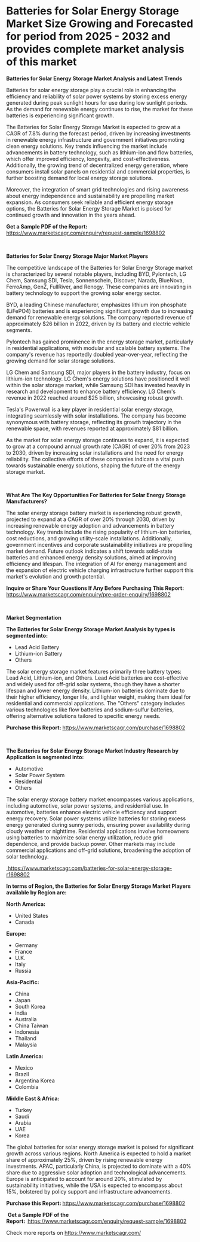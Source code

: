<p><h1>Batteries for Solar Energy Storage Market Size Growing and Forecasted for period from 2025 - 2032 and provides complete market analysis of this market</h1></p><p><strong>Batteries for Solar Energy Storage Market Analysis and Latest Trends</strong></p>
<p><p>Batteries for solar energy storage play a crucial role in enhancing the efficiency and reliability of solar power systems by storing excess energy generated during peak sunlight hours for use during low sunlight periods. As the demand for renewable energy continues to rise, the market for these batteries is experiencing significant growth.</p><p>The Batteries for Solar Energy Storage Market is expected to grow at a CAGR of 7.8% during the forecast period, driven by increasing investments in renewable energy infrastructure and government initiatives promoting clean energy solutions. Key trends influencing the market include advancements in battery technology, such as lithium-ion and flow batteries, which offer improved efficiency, longevity, and cost-effectiveness. Additionally, the growing trend of decentralized energy generation, where consumers install solar panels on residential and commercial properties, is further boosting demand for local energy storage solutions.</p><p>Moreover, the integration of smart grid technologies and rising awareness about energy independence and sustainability are propelling market expansion. As consumers seek reliable and efficient energy storage options, the Batteries for Solar Energy Storage Market is poised for continued growth and innovation in the years ahead.</p></p>
<p><strong>Get a Sample PDF of the Report:&nbsp;</strong> <a href="https://www.marketscagr.com/enquiry/request-sample/1698802?utm_campaign=2111&utm_medium=2&utm_source=Github&utm_content=ia&utm_term=13022025&utm_id=batteries-for-solar-energy-storage">https://www.marketscagr.com/enquiry/request-sample/1698802</a></p>
<p>&nbsp;</p>
<p><strong>Batteries for Solar Energy Storage Major Market Players</strong></p>
<p><p>The competitive landscape of the Batteries for Solar Energy Storage market is characterized by several notable players, including BYD, Pylontech, LG Chem, Samsung SDI, Tesla, Sonnenschein, Discover, Narada, BlueNova, FerroAmp, GenZ, FullRiver, and Renogy. These companies are innovating in battery technology to support the growing solar energy sector.</p><p>BYD, a leading Chinese manufacturer, emphasizes lithium iron phosphate (LiFePO4) batteries and is experiencing significant growth due to increasing demand for renewable energy solutions. The company reported revenue of approximately $26 billion in 2022, driven by its battery and electric vehicle segments.</p><p>Pylontech has gained prominence in the energy storage market, particularly in residential applications, with modular and scalable battery systems. The company's revenue has reportedly doubled year-over-year, reflecting the growing demand for solar storage solutions.</p><p>LG Chem and Samsung SDI, major players in the battery industry, focus on lithium-ion technology. LG Chem's energy solutions have positioned it well within the solar storage market, while Samsung SDI has invested heavily in research and development to enhance battery efficiency. LG Chem's revenue in 2022 reached around $25 billion, showcasing robust growth.</p><p>Tesla's Powerwall is a key player in residential solar energy storage, integrating seamlessly with solar installations. The company has become synonymous with battery storage, reflecting its growth trajectory in the renewable space, with revenues reported at approximately $81 billion.</p><p>As the market for solar energy storage continues to expand, it is expected to grow at a compound annual growth rate (CAGR) of over 20% from 2023 to 2030, driven by increasing solar installations and the need for energy reliability. The collective efforts of these companies indicate a vital push towards sustainable energy solutions, shaping the future of the energy storage market.</p></p>
<p>&nbsp;</p>
<p><strong>What Are The Key Opportunities For Batteries for Solar Energy Storage Manufacturers?</strong></p>
<p><p>The solar energy storage battery market is experiencing robust growth, projected to expand at a CAGR of over 20% through 2030, driven by increasing renewable energy adoption and advancements in battery technology. Key trends include the rising popularity of lithium-ion batteries, cost reductions, and growing utility-scale installations. Additionally, government incentives and corporate sustainability initiatives are propelling market demand. Future outlook indicates a shift towards solid-state batteries and enhanced energy density solutions, aimed at improving efficiency and lifespan. The integration of AI for energy management and the expansion of electric vehicle charging infrastructure further support this market's evolution and growth potential.</p></p>
<p><strong>Inquire or Share Your Questions If Any Before Purchasing This Report:</strong> <a href="https://www.marketscagr.com/enquiry/pre-order-enquiry/1698802?utm_campaign=2111&utm_medium=2&utm_source=Github&utm_content=ia&utm_term=13022025&utm_id=batteries-for-solar-energy-storage">https://www.marketscagr.com/enquiry/pre-order-enquiry/1698802</a></p>
<p>&nbsp;</p>
<p><strong>Market Segmentation</strong></p>
<p><strong>The Batteries for Solar Energy Storage Market Analysis by types is segmented into:</strong></p>
<p><ul><li>Lead Acid Battery</li><li>Lithium-ion Battery</li><li>Others</li></ul></p>
<p><p>The solar energy storage market features primarily three battery types: Lead Acid, Lithium-ion, and Others. Lead Acid batteries are cost-effective and widely used for off-grid solar systems, though they have a shorter lifespan and lower energy density. Lithium-ion batteries dominate due to their higher efficiency, longer life, and lighter weight, making them ideal for residential and commercial applications. The "Others" category includes various technologies like flow batteries and sodium-sulfur batteries, offering alternative solutions tailored to specific energy needs.</p></p>
<p><strong>Purchase this Report:&nbsp;</strong><a href="https://www.marketscagr.com/purchase/1698802?utm_campaign=2111&utm_medium=2&utm_source=Github&utm_content=ia&utm_term=13022025&utm_id=batteries-for-solar-energy-storage">https://www.marketscagr.com/purchase/1698802</a></p>
<p>&nbsp;</p>
<p><strong>The Batteries for Solar Energy Storage Market Industry Research by Application is segmented into:</strong></p>
<p><ul><li>Automotive</li><li>Solar Power System</li><li>Residential</li><li>Others</li></ul></p>
<p><p>The solar energy storage battery market encompasses various applications, including automotive, solar power systems, and residential use. In automotive, batteries enhance electric vehicle efficiency and support energy recovery. Solar power systems utilize batteries for storing excess energy generated during sunny periods, ensuring power availability during cloudy weather or nighttime. Residential applications involve homeowners using batteries to maximize solar energy utilization, reduce grid dependence, and provide backup power. Other markets may include commercial applications and off-grid solutions, broadening the adoption of solar technology.</p></p>
<p><a href="https://www.marketscagr.com/batteries-for-solar-energy-storage-r1698802?utm_campaign=2111&utm_medium=2&utm_source=Github&utm_content=ia&utm_term=13022025&utm_id=batteries-for-solar-energy-storage">&nbsp;https://www.marketscagr.com/batteries-for-solar-energy-storage-r1698802</a></p>
<p><strong>In terms of Region, the Batteries for Solar Energy Storage Market Players available by Region are:</strong></p>
<p>
    <p> <strong> North America: </strong>
        <ul>
            <li>United States</li>
            <li>Canada</li>
        </ul>
        </p> 
    <p> <strong> Europe: </strong>
        <ul>
            <li>Germany</li>
            <li>France</li>
            <li>U.K.</li>
            <li>Italy</li>
            <li>Russia</li>
        </ul>
        </p> 
    <p> <strong> Asia-Pacific: </strong>
        <ul>
            <li>China</li>
            <li>Japan</li>
            <li>South Korea</li>
            <li>India</li>
            <li>Australia</li>
            <li>China Taiwan</li>
            <li>Indonesia</li>
            <li>Thailand</li>
            <li>Malaysia</li>
        </ul>
        </p> 
    <p> <strong> Latin America: </strong>
        <ul>
            <li>Mexico</li>
            <li>Brazil</li>
            <li>Argentina Korea</li>
            <li>Colombia</li>
        </ul>
        </p> 
    <p> <strong> Middle East & Africa: </strong>
        <ul>
            <li>Turkey</li>
            <li>Saudi</li>
            <li>Arabia</li>
            <li>UAE</li>
            <li>Korea</li>
        </ul>
    </p>
    </p>
<p><p>The global batteries for solar energy storage market is poised for significant growth across various regions. North America is expected to hold a market share of approximately 25%, driven by rising renewable energy investments. APAC, particularly China, is projected to dominate with a 40% share due to aggressive solar adoption and technological advancements. Europe is anticipated to account for around 20%, stimulated by sustainability initiatives, while the USA is expected to encompass about 15%, bolstered by policy support and infrastructure advancements.</p></p>
<p><strong>Purchase this Report: </strong><a href="https://www.marketscagr.com/purchase/1698802?utm_campaign=2111&utm_medium=2&utm_source=Github&utm_content=ia&utm_term=13022025&utm_id=batteries-for-solar-energy-storage">https://www.marketscagr.com/purchase/1698802</a></p>
<p>&nbsp;<strong>Get a Sample PDF of the Report:&nbsp;&nbsp;</strong><a href="https://www.marketscagr.com/enquiry/request-sample/1698802?utm_campaign=2111&utm_medium=2&utm_source=Github&utm_content=ia&utm_term=13022025&utm_id=batteries-for-solar-energy-storage">https://www.marketscagr.com/enquiry/request-sample/1698802</a></p>
<p><strong></strong></p>
<p>Check more reports on <a href="https://www.marketscagr.com/?utm_campaign=2111&utm_medium=2&utm_source=Github&utm_content=ia&utm_term=13022025&utm_id=batteries-for-solar-energy-storage">https://www.marketscagr.com/</a></p>